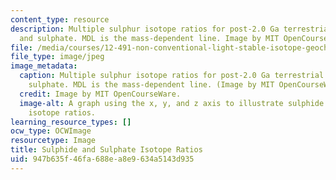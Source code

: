 ```yaml
---
content_type: resource
description: Multiple sulphur isotope ratios for post-2.0 Ga terrestrial sulphide
  and sulphate. MDL is the mass-dependent line. Image by MIT OpenCourseWare.
file: /media/courses/12-491-non-conventional-light-stable-isotope-geochemistry-spring-2012/947b635f46fa688ea8e9634a5143d935_12-491s12-th.jpg
file_type: image/jpeg
image_metadata:
  caption: Multiple sulphur isotope ratios for post-2.0 Ga terrestrial sulphide and
    sulphate. MDL is the mass-dependent line. (Image by MIT OpenCourseWare.)
  credit: Image by MIT OpenCourseWare.
  image-alt: A graph using the x, y, and z axis to illustrate sulphide and sulphate
    isotope ratios.
learning_resource_types: []
ocw_type: OCWImage
resourcetype: Image
title: Sulphide and Sulphate Isotope Ratios
uid: 947b635f-46fa-688e-a8e9-634a5143d935
---
```

